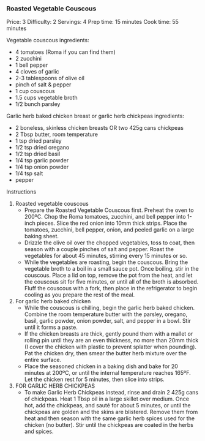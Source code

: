 ### Roasted Vegetable Couscous ###
Price: 3
Difficulty: 2
Servings: 4
Prep time: 15 minutes
Cook time: 55 minutes

Vegetable couscous ingredients:

- 4 tomatoes (Roma if you can find them)
- 2 zucchini
- 1 bell pepper
- 4 cloves of garlic
- 2-3 tablespoons of olive oil
- pinch of salt & pepper
- 1 cup couscous
- 1.5 cups vegetable broth
- 1/2 bunch parsley

Garlic herb baked chicken breast or garlic herb chickpeas ingredients:
- 2 boneless, skinless chicken breasts OR two 425g cans chickpeas
- 2 Tbsp butter, room temperature
- 1 tsp dried parsley
- 1/2 tsp dried oregano
- 1/2 tsp dried basil
- 1/4 tsp garlic powder
- 1/4 tsp onion powder
- 1/4 tsp salt
- pepper

Instructions
1. Roasted vegetable couscous
    - Prepare the Roasted Vegetable Couscous first. Preheat the oven to 200ºC. Chop the Roma tomatoes, zucchini, and bell pepper into 1-inch pieces. Slice the red onion into 10mm thick strips. Place the tomatoes, zucchini, bell pepper, onion, and peeled garlic on a large baking sheet.
    - Drizzle the olive oil over the chopped vegetables, toss to coat, then season with a couple pinches of salt and pepper. Roast the vegetables for about 45 minutes, stirring every 15 minutes or so.
    - While the vegetables are roasting, begin the couscous. Bring the vegetable broth to a boil in a small sauce pot. Once boiling, stir in the couscous. Place a lid on top, remove the pot from the heat, and let the couscous sit for five minutes, or until all of the broth is absorbed. Fluff the couscous with a fork, then place in the refrigerator to begin cooling as you prepare the rest of the meal.
2. For garlic herb baked chicken
    - While the couscous is chilling, begin the garlic herb baked chicken. Combine the room temperature butter with the parsley, oregano, basil, garlic powder, onion powder, salt, and pepper in a bowl. Stir until it forms a paste.
    - If the chicken breasts are thick, gently pound them with a mallet or rolling pin until they are an even thickness, no more than 20mm thick (I cover the chicken with plastic to prevent splatter when pounding). Pat the chicken dry, then smear the butter herb mixture over the entire surface.
    - Place the seasoned chicken in a baking dish and bake for 20 minutes at 200ºC, or until the internal temperature reaches 165ºF. Let the chicken rest for 5 minutes, then slice into strips.
3. FOR GARLIC HERB CHICKPEAS
    - To make Garlic Herb Chickpeas instead, rinse and drain 2 425g cans of chickpeas. Heat 1 Tbsp oil in a large skillet over medium. Once hot, add the chickpeas, and sauté for about 5 minutes, or until the chickpeas are golden and the skins are blistered. Remove them from heat and then season with the same garlic herb spices used for the chicken (no butter). Stir until the chickpeas are coated in the herbs and spices.